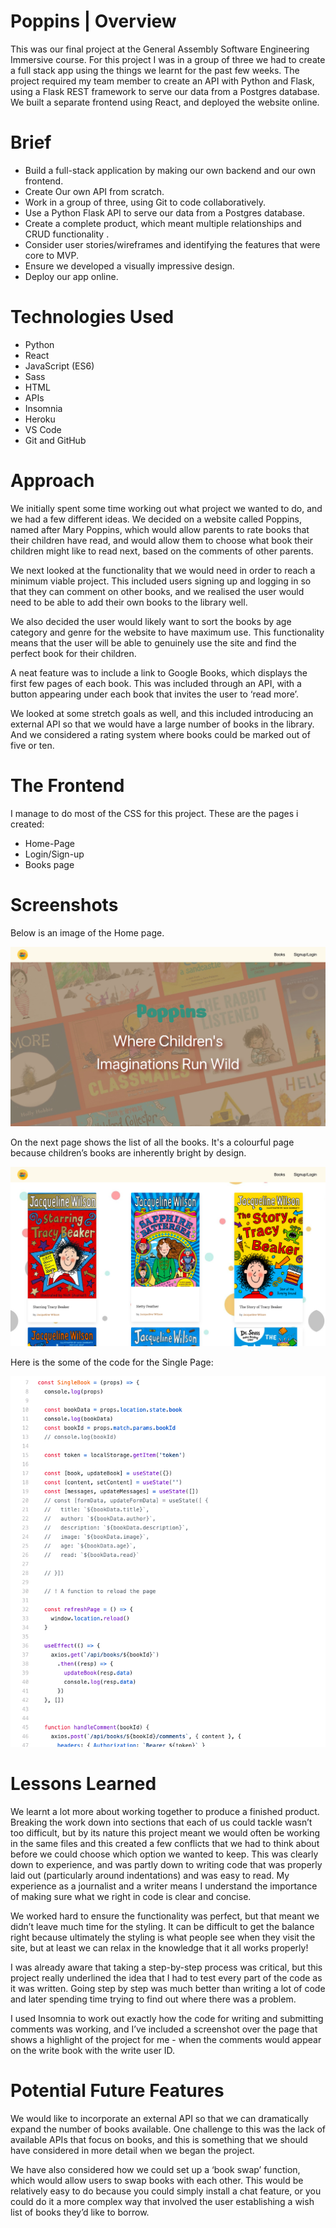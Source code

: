 # Poppins | Overview

This was our final project at the General Assembly Software Engineering Immersive course. For this project I was in a group of three we had to create a full stack app using the things we learnt for the past few weeks. The project required my team member to create an API with Python and Flask, using a Flask REST framework to serve our data from a Postgres database. We built a separate frontend using React, and deployed the website online.




# Brief

* Build a full-stack application by making our own backend and our own frontend.
* Create Our own API from scratch.
* Work in a group of three, using Git to code collaboratively.
* Use a Python Flask API to serve our data from a Postgres database.
* Create a complete product, which meant multiple relationships and CRUD functionality .
* Consider user stories/wireframes and identifying the features that were core to MVP.
* Ensure we developed a visually impressive design.
* Deploy our app online.


# Technologies Used

* Python
* React
* JavaScript (ES6)
* Sass
* HTML
* APIs
* Insomnia
* Heroku
* VS Code
* Git and GitHub


# Approach

We initially spent some time working out what project we wanted to do, and we had a few different ideas. We decided on a website called Poppins, named after Mary Poppins, which would allow parents to rate books that their children have read, and would allow them to choose what book their children might like to read next, based on the comments of other parents.

We next looked at the functionality that we would need in order to reach a minimum viable project. This included users signing up and logging in so that they can comment on other books, and we realised the user would need to be able to add their own books to the library well.

We also decided the user would likely want to sort the books by age category and genre for the website to have maximum use. This functionality means that the user will be able to genuinely use the site and find the perfect book for their children.

A neat feature was to include a link to Google Books, which displays the first few pages of each book. This was included through an API, with a button appearing under each book that invites the user to ‘read more’.

We looked at some stretch goals as well, and this included introducing an external API so that we would have a large number of books in the library. And we considered a rating system where books could be marked out of five or ten.


# The Frontend

I manage to do most of the CSS for this project. These are the pages i created: 

* Home-Page
* Login/Sign-up
* Books page


# Screenshots

Below is an image of the Home page.

![](homep.png)


On the next page shows the list of all the books. It's a colourful page because children’s books are inherently bright by design.

![](singlep.png)

Here is the some of the code for the Single Page:

![](singlec.png)

# Lessons Learned

We learnt a lot more about working together to produce a finished product. Breaking the work down into sections that each of us could tackle wasn’t too difficult, but by its nature this project meant we would often be working in the same files and this created a few conflicts that we had to think about before we could choose which option we wanted to keep. This was clearly down to experience, and was partly down to writing code that was properly laid out (particularly around indentations) and was easy to read. My experience as a journalist and a writer means I understand the importance of making sure what we right in code is clear and concise.

We worked hard to ensure the functionality was perfect, but that meant we didn’t leave much time for the styling. It can be difficult to get the balance right because ultimately the styling is what people see when they visit the site, but at least we can relax in the knowledge that it all works properly!

I was already aware that taking a step-by-step process was critical, but this project really underlined the idea that I had to test every part of the code as it was written. Going step by step was much better than writing a lot of code and later spending time trying to find out where there was a problem.

I used Insomnia to work out exactly how the code for writing and submitting comments was working, and I’ve included a screenshot over the page that shows a highlight of the project for me - when the comments would appear on the write book with the write user ID.



# Potential Future Features

We would like to incorporate an external API so that we can dramatically expand the number of books available. One challenge to this was the lack of available APIs that focus on books, and this is something that we should have considered in more detail when we began the project.

We have also considered how we could set up a ‘book swap’ function, which would allow users to swap books with each other. This would be relatively easy to do because you could simply install a chat feature, or you could do it a more complex way that involved the user establishing a wish list of books they’d like to borrow.



